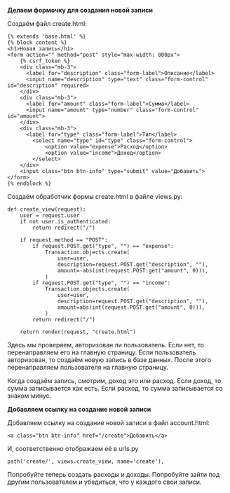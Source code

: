 **Делаем формочку для создания новой записи**

Создаём файл create.html:

    {% extends 'base.html' %}
    {% block content %}
    <h1>Новая запись</h1>
    <form action="" method="post" style="max-width: 800px">
        {% csrf_token %}
        <div class="mb-3">
          <label for="description" class="form-label">Описание</label>
          <input name="description" type="text" class="form-control" id="description" required>
        </div>
        <div class="mb-3">
          <label for="amount" class="form-label">Сумма</label>
          <input name="amount" type="number" class="form-control" id="amount">
        </div>
        <div class="mb-3">
          <label for="type" class="form-label">Тип</label>
            <select name="type" id="type" class="form-control">
                <option value="expense">Расход</option>
                <option value="income">Доход</option>
            </select>
        </div>
        <input class="btn btn-info" type="submit" value="Добавить">
    </form>
    {% endblock %}

Создаём обработчик формы create.html в файле views.py:

    def create_view(request):
        user = request.user
        if not user.is_authenticated:
            return redirect("/")
    
        if request.method == "POST":
            if request.POST.get("type", "") == "expense":
                Transaction.objects.create(
                    user=user,
                    description=request.POST.get("description", ""),
                    amount=-abs(int(request.POST.get("amount", 0))),
                )
            if request.POST.get("type", "") == "income":
                Transaction.objects.create(
                    user=user,
                    description=request.POST.get("description", ""),
                    amount=abs(int(request.POST.get("amount", 0))),
                )
            return redirect("/")
    
        return render(request, "create.html")

Здесь мы проверяем, авторизован ли пользователь. Если нет, то перенаправляем его на главную страницу. 
Если пользователь авторизован, то создаём новую запись в базе данных. 
После этого перенаправляем пользователя на главную страницу.

Когда создаём запись, смотрим, доход это или расход. 
Если доход, то сумма записывается как есть.
Если расход, то сумма записывается со знаком минус.

**Добавляем ссылку на создание новой записи**

Добавляем ссылку на создание новой записи в файл account.html:

    <a class="btn btn-info" href="/create">Добавить</a>

И, соответственно отображаем её в urls.py

    path('create/', views.create_view, name='create'),

Попробуйте теперь создать расходы и доходы. 
Попробуйте зайти под другим пользователем и убедиться, что у каждого свои записи.

